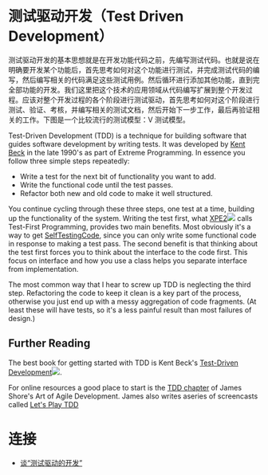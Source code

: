 # 测试驱动开发（Test Driven Development）

测试驱动开发的基本思想就是在开发功能代码之前，先编写测试代码。也就是说在明确要开发某个功能后，首先思考如何对这个功能进行测试，并完成测试代码的编写，然后编写相关的代码满足这些测试用例。然后循环进行添加其他功能，直到完全部功能的开发。我们这里把这个技术的应用领域从代码编写扩展到整个开发过程。应该对整个开发过程的各个阶段进行测试驱动，首先思考如何对这个阶段进行测试、验证、考核，并编写相关的测试文档，然后开始下一步工作，最后再验证相关的工作。下图是一个比较流行的测试模型：V 测试模型。

Test-Driven Development (TDD) is a technique for building software that guides software development by writing tests. It was developed by [Kent Beck](https://twitter.com/KentBeck) in the late 1990's as part of Extreme Programming. In essence you follow three simple steps repeatedly:

- Write a test for the next bit of functionality you want to add.
- Write the functional code until the test passes.
- Refactor both new and old code to make it well structured.

You continue cycling through these three steps, one test at a time, building up the functionality of the system. Writing the test first, what [XPE2](http://www.amazon.com/gp/product/0321278658?ie=UTF8&tag=martinfowlerc-20&linkCode=as2&camp=1789&creative=9325&creativeASIN=0321278658)![](http://www.assoc-amazon.com/e/ir?t=martinfowlerc-20&l=as2&o=1&a=0321601912) calls Test-First Programming, provides two main benefits. Most obviously it's a way to get [SelfTestingCode](http://martinfowler.com/bliki/SelfTestingCode.html), since you can only write some functional code in response to making a test pass. The second benefit is that thinking about the test first forces you to think about the interface to the code first. This focus on interface and how you use a class helps you separate interface from implementation.

The most common way that I hear to screw up TDD is neglecting the third step. Refactoring the code to keep it clean is a key part of the process, otherwise you just end up with a messy aggregation of code fragments. (At least these will have tests, so it's a less painful result than most failures of design.)

## Further Reading

The best book for getting started with TDD is Kent Beck's [Test-Driven Development](http://www.amazon.com/gp/product/0321146530?ie=UTF8&tag=martinfowlerc-20&linkCode=as2&camp=1789&creative=9325&creativeASIN=0321146530)![](http://www.assoc-amazon.com/e/ir?t=martinfowlerc-20&l=as2&o=1&a=0321601912).

For online resources a good place to start is the [TDD chapter](http://www.jamesshore.com/Agile-Book/test_driven_development.html) of James Shore's Art of Agile Development. James also writes aseries of screencasts called [Let's Play TDD](http://www.jamesshore.com/Blog/Lets-Play)

# 连接

- [谈“测试驱动的开发”](http://www.yinwang.org/blog-cn/2013/04/07/test-driven-dev)
